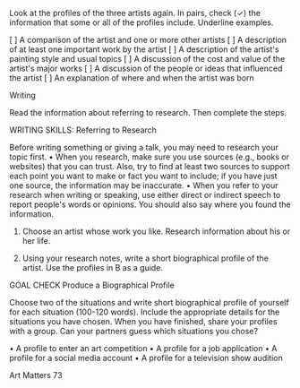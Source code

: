 Look at the profiles of the three artists again. In pairs, check (✓) the information that some or all of the profiles include. Underline examples.

[ ] A comparison of the artist and one or more other artists
[ ] A description of at least one important work by the artist
[ ] A description of the artist's painting style and usual topics
[ ] A discussion of the cost and value of the artist's major works
[ ] A discussion of the people or ideas that influenced the artist
[ ] An explanation of where and when the artist was born

Writing

Read the information about referring to research. Then complete the steps.

WRITING SKILLS: Referring to Research

Before writing something or giving a talk, you may need to research your topic first.
• When you research, make sure you use sources (e.g., books or websites) that you can trust. Also, try to find at least two sources to support each point you want to make or fact you want to include; if you have just one source, the information may be inaccurate.
• When you refer to your research when writing or speaking, use either direct or indirect speech to report people's words or opinions. You should also say where you found the information.

1. Choose an artist whose work you like. Research information about his or her life.

2. Using your research notes, write a short biographical profile of the artist. Use the profiles in B as a guide.

GOAL CHECK Produce a Biographical Profile

Choose two of the situations and write short biographical profile of yourself for each situation (100-120 words). Include the appropriate details for the situations you have chosen. When you have finished, share your profiles with a group. Can your partners guess which situations you chose?

• A profile to enter an art competition
• A profile for a job application
• A profile for a social media account
• A profile for a television show audition

Art Matters 73